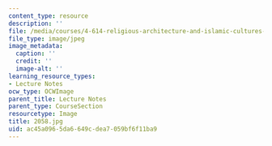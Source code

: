 ```yaml
---
content_type: resource
description: ''
file: /media/courses/4-614-religious-architecture-and-islamic-cultures-fall-2002/ac45a0965da6649cdea7059bf6f11ba9_2058.jpg
file_type: image/jpeg
image_metadata:
  caption: ''
  credit: ''
  image-alt: ''
learning_resource_types:
- Lecture Notes
ocw_type: OCWImage
parent_title: Lecture Notes
parent_type: CourseSection
resourcetype: Image
title: 2058.jpg
uid: ac45a096-5da6-649c-dea7-059bf6f11ba9
---
```

